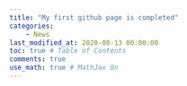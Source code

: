```yaml
---
title: "My first github page is completed"
categories: 
    - News
last_modified_at: 2020-08-13 00:00:00
toc: true # Table of Contents
comments: true
use_math: true # MathJax On
---
```

